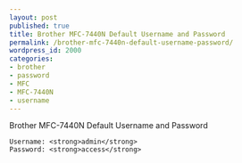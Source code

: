 ```yaml
---
layout: post
published: true
title: Brother MFC-7440N Default Username and Password
permalink: /brother-mfc-7440n-default-username-password/
wordpress_id: 2000
categories:
- brother
- password
- MFC
- MFC-7440N
- username
---
```

Brother MFC-7440N Default Username and Password

```
Username: <strong>admin</strong>
Password: <strong>access</strong>
```
